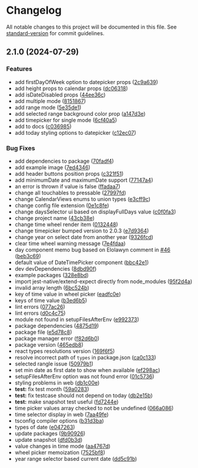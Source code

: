 # Changelog

All notable changes to this project will be documented in this file. See [standard-version](https://github.com/conventional-changelog/standard-version) for commit guidelines.

## 2.1.0 (2024-07-29)


### Features

* add firstDayOfWeek option to datepicker props ([2c9a639](https://github.com/farhoudshapouran/react-native-ui-datepicker/commit/2c9a6394604b5dd62ab3bb496823d24ee8fbd88b))
* add height props to calendar props ([dc06318](https://github.com/farhoudshapouran/react-native-ui-datepicker/commit/dc0631813afe47f9a7cf99c8130d369cbacc5386))
* add isDateDisabled props ([44ee36c](https://github.com/farhoudshapouran/react-native-ui-datepicker/commit/44ee36c248ca93e4f6b94d41afd212dbd896cd0f))
* add multiple mode ([8151867](https://github.com/farhoudshapouran/react-native-ui-datepicker/commit/81518671bdc6e38d2fe1630c109f25e7eada4a70))
* add range mode ([5e35de1](https://github.com/farhoudshapouran/react-native-ui-datepicker/commit/5e35de1c0ac37ad6147fb5e9db34c96cd5eccf0d))
* add selected range background color prop ([a147d3e](https://github.com/farhoudshapouran/react-native-ui-datepicker/commit/a147d3eaf0a04b72b9252d5cb6bf60540c414bff))
* add timepicker for single mode ([6cf40a5](https://github.com/farhoudshapouran/react-native-ui-datepicker/commit/6cf40a51cee49bee8a81455873757ac305b97af3))
* add to docs ([c036985](https://github.com/farhoudshapouran/react-native-ui-datepicker/commit/c036985e07669a5b82928fec84fad3b2577dc73b))
* add today styling options to datepicker ([c12ec07](https://github.com/farhoudshapouran/react-native-ui-datepicker/commit/c12ec07690fa6d72a5cd438766acdc68eba07f6d))


### Bug Fixes

* add dependencies to package ([70fadf4](https://github.com/farhoudshapouran/react-native-ui-datepicker/commit/70fadf4c23f131d1467d42bd11cae6c207f2b926))
* add example image ([7ed4346](https://github.com/farhoudshapouran/react-native-ui-datepicker/commit/7ed4346d4cbc824d5a2539c6f245bf37bfaf148a))
* add header buttons position props ([c321f51](https://github.com/farhoudshapouran/react-native-ui-datepicker/commit/c321f51816fba5237276a44cdaaadfc407651943))
* add minimumDate and maximumDate support ([77147a4](https://github.com/farhoudshapouran/react-native-ui-datepicker/commit/77147a4ecb581a91ad3a767ead6afd5e9f9e5da1))
* an error is thrown if value is false ([ffadaa7](https://github.com/farhoudshapouran/react-native-ui-datepicker/commit/ffadaa727f1997bed39916c4d01d17f1400e3ea9))
* change all touchables to pressable ([27997fd](https://github.com/farhoudshapouran/react-native-ui-datepicker/commit/27997fd73d0d7e5826856f383356d4746ad74d1b))
* change CalendarViews enums to union types ([e3cff9c](https://github.com/farhoudshapouran/react-native-ui-datepicker/commit/e3cff9c00e7adc2abc6f707be27aa5c3783696fe))
* change config file extension ([0e1c8fe](https://github.com/farhoudshapouran/react-native-ui-datepicker/commit/0e1c8fe6545fe011afad58952383e5c62c97e48e))
* change daysSelector ui based on displayFullDays value ([c0f0fa3](https://github.com/farhoudshapouran/react-native-ui-datepicker/commit/c0f0fa3164b8a12a459a6e8103f3bf3e940e7d98))
* change project name ([43cb38e](https://github.com/farhoudshapouran/react-native-ui-datepicker/commit/43cb38ebdeecd843d13432456812119e24a6e8fe))
* change time wheel render item ([0132448](https://github.com/farhoudshapouran/react-native-ui-datepicker/commit/01324483c59ef578a7a5056e0f163bdd870dc73a))
* change timepicker bumped version to 2.0.3 ([e7d9364](https://github.com/farhoudshapouran/react-native-ui-datepicker/commit/e7d93648680d4f10ee5aec77244d633abe128254))
* change year on select date from another year ([9326fcd](https://github.com/farhoudshapouran/react-native-ui-datepicker/commit/9326fcda1e54fe67cd7af8258232c70c185ca540))
* clear time wheel warning message ([7e4fdaa](https://github.com/farhoudshapouran/react-native-ui-datepicker/commit/7e4fdaa74483d4c1a8a394dba5923d5517ae9313))
* day component memo bug based on Elolawyn comment in [#46](https://github.com/farhoudshapouran/react-native-ui-datepicker/issues/46) ([beb3c69](https://github.com/farhoudshapouran/react-native-ui-datepicker/commit/beb3c698eb7b17898304f7aa93e8fefdd2706ca7))
* default value of DateTimePicker component ([bbc42e1](https://github.com/farhoudshapouran/react-native-ui-datepicker/commit/bbc42e14a2d763af2d00526fecf078fdb023a05c))
* dev devDependencies ([8dbd90f](https://github.com/farhoudshapouran/react-native-ui-datepicker/commit/8dbd90fa10cd162e9948605952997b2e4a20bba8))
* example packages ([328e8bd](https://github.com/farhoudshapouran/react-native-ui-datepicker/commit/328e8bd9222a68135ba3b505d7acbecf767d6c06))
* import jest-native/extend-expect directly from node_modules ([95f2d4a](https://github.com/farhoudshapouran/react-native-ui-datepicker/commit/95f2d4a2be65a5da59b3eef58d67a3081a2b3a02))
* invalid array length ([6bc524b](https://github.com/farhoudshapouran/react-native-ui-datepicker/commit/6bc524b6ae0e028e41ed7a0c44461be989a0663f))
* key of time value in wheel picker ([eadfc0e](https://github.com/farhoudshapouran/react-native-ui-datepicker/commit/eadfc0e6a9e18b73906c38e39a6fde0618823f6b))
* keys of time value ([b3ed6b5](https://github.com/farhoudshapouran/react-native-ui-datepicker/commit/b3ed6b548b02e2ec09c4353c44b86e9b6f4c63a6))
* lint errors ([077ac26](https://github.com/farhoudshapouran/react-native-ui-datepicker/commit/077ac26f7a015d643599bc19cc969bbd8df227fe))
* lint errors ([d0c4c75](https://github.com/farhoudshapouran/react-native-ui-datepicker/commit/d0c4c75fc243d5cb207ae1d4e96cf567dc045e63))
* module not found in setupFilesAfterEnv ([e992373](https://github.com/farhoudshapouran/react-native-ui-datepicker/commit/e992373a0f650845ec6aebadce0a1200c7eec70f))
* package dependencies ([4875d19](https://github.com/farhoudshapouran/react-native-ui-datepicker/commit/4875d197f0ffb3ed6091a832945abbaa4fc65dbc))
* package file ([e5d78c8](https://github.com/farhoudshapouran/react-native-ui-datepicker/commit/e5d78c8852ce4bcd514a0d54dde8232edc4cdc13))
* package manager error ([f82d6b0](https://github.com/farhoudshapouran/react-native-ui-datepicker/commit/f82d6b01bd7b70350211f6983426cab8831362ea))
* package version ([465edb8](https://github.com/farhoudshapouran/react-native-ui-datepicker/commit/465edb8479b265a1266cad11a333e5710810f6e4))
* react types resolutions version ([169f6f5](https://github.com/farhoudshapouran/react-native-ui-datepicker/commit/169f6f5fb493b4cb63d8d9b3b0fb61e903062bcb))
* resolve incorrect path of `types` in package.json ([ca0c133](https://github.com/farhoudshapouran/react-native-ui-datepicker/commit/ca0c133c392ee3a9f6e73a262b12569c22ae98f2))
* selected rangle issue ([50979b1](https://github.com/farhoudshapouran/react-native-ui-datepicker/commit/50979b14b68c346f5337fa33218a4b40f7b00d40))
* set min date as first date to show when available ([ef298ac](https://github.com/farhoudshapouran/react-native-ui-datepicker/commit/ef298ac2d2439010617434b920c4e4b95f097bbe))
* setupFilesAfterEnv option was not found error ([01c5736](https://github.com/farhoudshapouran/react-native-ui-datepicker/commit/01c5736871eaf47f74f9c9970e0c61b0cecc1f5a))
* styling problems in web ([db1c00e](https://github.com/farhoudshapouran/react-native-ui-datepicker/commit/db1c00e68356f9479507797b33bf1284ebc1635f))
* **test:** fix test month ([59a0283](https://github.com/farhoudshapouran/react-native-ui-datepicker/commit/59a0283cf8dfc1a2995fddc52be44026d37aae97))
* **test:** fix testcase should not depend on today ([db2e15b](https://github.com/farhoudshapouran/react-native-ui-datepicker/commit/db2e15b1f5d2273fbb4cbdf8fa431cfe8e31422e))
* **test:** make snapshot test useful ([fd7244e](https://github.com/farhoudshapouran/react-native-ui-datepicker/commit/fd7244e6791c639be21762b85ab0d7d3fbd22ea1))
* time picker values array checked to not be undefined ([066a086](https://github.com/farhoudshapouran/react-native-ui-datepicker/commit/066a086e02ff5a80302ae44fec86a7882649f7a4))
* time selector display in web ([7aa49fe](https://github.com/farhoudshapouran/react-native-ui-datepicker/commit/7aa49fef9712363d757c1f4aeb2650fbf9445dd5))
* tsconfig compiler options ([b31d3ba](https://github.com/farhoudshapouran/react-native-ui-datepicker/commit/b31d3baf12d295d49872c8049be52cc162e14c42))
* types of date ([e047263](https://github.com/farhoudshapouran/react-native-ui-datepicker/commit/e047263f34a04727255691e9331481960eb42ecc))
* update packages ([9b90926](https://github.com/farhoudshapouran/react-native-ui-datepicker/commit/9b90926d2975cf9190dd2ceadb211ef36a60ae5d))
* update snapshot ([dfd0b3d](https://github.com/farhoudshapouran/react-native-ui-datepicker/commit/dfd0b3d0182c77bca816fe73a93e1816df15072b))
* value changes in time mode ([aa4767d](https://github.com/farhoudshapouran/react-native-ui-datepicker/commit/aa4767d0ae07c6e0dbd1352f403b4725d74ac6e0))
* wheel picker memoization ([7525bf8](https://github.com/farhoudshapouran/react-native-ui-datepicker/commit/7525bf886c79a557f2da34868e9314ee4d9072c0))
* year range selector based current date ([dd5c91b](https://github.com/farhoudshapouran/react-native-ui-datepicker/commit/dd5c91b868da6c84e6c78864f31d21b1b0c6ace1))

